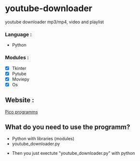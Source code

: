 # youtube-downloader
youtube downloader mp3/mp4, video and playlist
### Language : 
* Python 

### Modules :
- [x] Tkinter
- [x] Pytube
- [x] Moviepy
- [x] Os

## Website : 
[Pico programms](https://www.pico.great-site.net/)

## What do you need to use the programm? 
* Python with libraries (modules)
* youtube_downloader.py

- Then you just exectute "youtube_downloader.py" with python

